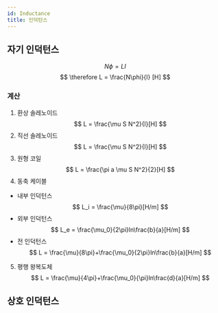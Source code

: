 ```yaml
---
id: Inductance
title: 인덕턴스
---
```

## 자기 인덕턴스
$$
N\phi = LI
$$
$$
\therefore L = \frac{N\phi}{I} [H]
$$
### 계산
1. 환상 솔레노이드
$$
L = \frac{\mu S N^2}{l}[H]
$$
2. 직선 솔레노이드
$$
L = \frac{\mu S N^2}{l}[H]
$$
3. 원형 코일
$$
L = \frac{\pi a \mu S N^2}{2}[H]
$$
4. 동축 케이블
- 내부 인덕턴스
$$
L_i = \frac{\mu}{8\pi}[H/m]
$$
- 외부 인덕턴스
$$
L_e = \frac{\mu_0}{2\pi}ln\frac{b}{a}[H/m]
$$
- 전 인덕턴스
$$
L = \frac{\mu}{8\pi}+\frac{\mu_0}{2\pi}ln\frac{b}{a}[H/m]
$$
5. 평행 왕복도체
$$
L = \frac{\mu}{4\pi}+\frac{\mu_0}{\pi}ln\frac{d}{a}[H/m]
$$
## 상호 인덕턴스

